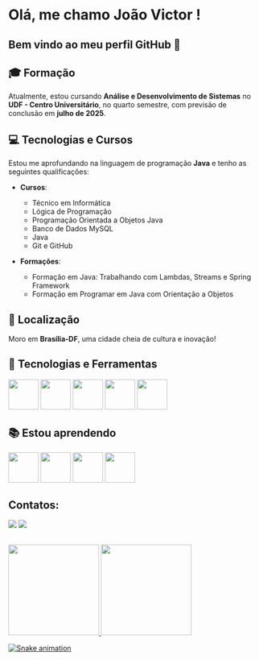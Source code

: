 # Olá, me chamo João Victor ! 
## Bem vindo ao meu perfil GitHub 👋

## 🎓 Formação

Atualmente, estou cursando **Análise e Desenvolvimento de Sistemas** no **UDF - Centro Universitário**, no quarto semestre, com previsão de conclusão em **julho de 2025**.

## 💻 Tecnologias e Cursos

Estou me aprofundando na linguagem de programação **Java** e tenho as seguintes qualificações:

- **Cursos**:
  - Técnico em Informática
  - Lógica de Programação
  - Programação Orientada a Objetos Java
  - Banco de Dados MySQL
  - Java
  - Git e GitHub

- **Formações**:
  - Formação em Java: Trabalhando com Lambdas, Streams e Spring Framework
  - Formação em Programar em Java com Orientação a Objetos
 
## 📍 Localização

Moro em **Brasília-DF**, uma cidade cheia de cultura e inovação!

## 🚀 Tecnologias e Ferramentas
<img src="https://cdn.jsdelivr.net/gh/devicons/devicon@latest/icons/java/java-original-wordmark.svg" width="60" height="60"/> <img src="https://cdn.jsdelivr.net/gh/devicons/devicon@latest/icons/git/git-original-wordmark.svg" width="60" height="60"/> <img src="https://cdn.jsdelivr.net/gh/devicons/devicon@latest/icons/mysql/mysql-original-wordmark.svg"
                                                                                                                                                                                                                                                            width="60" height="60"/> <img src="https://cdn.jsdelivr.net/gh/devicons/devicon@latest/icons/css3/css3-original-wordmark.svg" width="60" height="60" /> <img src="https://cdn.jsdelivr.net/gh/devicons/devicon@latest/icons/html5/html5-original-wordmark.svg" width="60" height="60" />

## 📚 Estou aprendendo
<img src="https://cdn.jsdelivr.net/gh/devicons/devicon@latest/icons/quarkus/quarkus-original.svg" width="60" height="60" > <img src="https://cdn.jsdelivr.net/gh/devicons/devicon@latest/icons/spring/spring-original.svg" width="60" height="60" /> <img src="https://cdn.jsdelivr.net/gh/devicons/devicon@latest/icons/microsoftsqlserver/microsoftsqlserver-original.svg" width="60" height="60" /> <img src="https://cdn.jsdelivr.net/gh/devicons/devicon@latest/icons/azuredevops/azuredevops-original.svg" width="60" height="60" /> 
## Contatos:
<div>
<a href = "joaovictorquintinobrito@gmail.com"><img loading="lazy" src="https://img.shields.io/badge/Gmail-D14836?style=for-the-badge&logo=gmail&logoColor=white" target="_blank"></a>
<a href="https://www.linkedin.com/in/joão-quintino-dev/" target="_blank"><img loading="lazy" src="https://img.shields.io/badge/-LinkedIn-%230077B5?style=for-the-badge&logo=linkedin&logoColor=white" target="_blank"></a>   
</div>

##
<div>
<a href="https://github.com/seu-usuário-aqui">
<img loading="lazy" height="180em" src="https://github-readme-stats.vercel.app/api/top-langs/?username=QuintinoDev&layout=compact&langs_count=7&theme=dracula"/>
<img loading="lazy" height="180em" src="https://github-readme-stats.vercel.app/api?username=QuintinoDev&show_icons=true&theme=dracula&include_all_commits=true&count_private=true"/>
</div>

![Snake animation](https://github.com/QuintinoDev/blob/output/github-contribution-grid-snake.svg)
<!--
**QuintinoDev/QuintinoDev** is a ✨ _special_ ✨ repository because its `README.md` (this file) appears on your GitHub profile.

Here are some ideas to get you started:

- 🔭 I’m currently working on ...
- 🌱 I’m currently learning ...
- 👯 I’m looking to collaborate on ...
- 🤔 I’m looking for help with ...
- 💬 Ask me about ...
- 📫 How to reach me: ...
- 😄 Pronouns: ...
- ⚡ Fun fact: ...
-->
